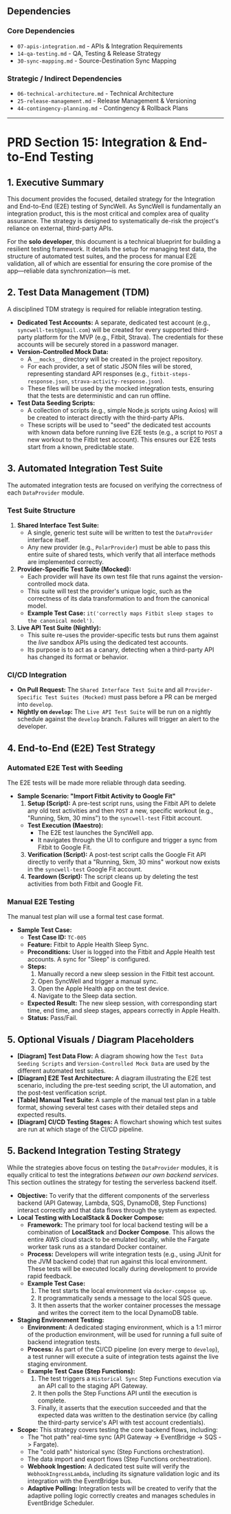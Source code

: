 ## Dependencies

### Core Dependencies
- `07-apis-integration.md` - APIs & Integration Requirements
- `14-qa-testing.md` - QA, Testing & Release Strategy
- `30-sync-mapping.md` - Source-Destination Sync Mapping

### Strategic / Indirect Dependencies
- `06-technical-architecture.md` - Technical Architecture
- `25-release-management.md` - Release Management & Versioning
- `44-contingency-planning.md` - Contingency & Rollback Plans

---

# PRD Section 15: Integration & End-to-End Testing

## 1. Executive Summary

This document provides the focused, detailed strategy for the Integration and End-to-End (E2E) testing of SyncWell. As SyncWell is fundamentally an integration product, this is the most critical and complex area of quality assurance. The strategy is designed to systematically de-risk the project's reliance on external, third-party APIs.

For the **solo developer**, this document is a technical blueprint for building a resilient testing framework. It details the setup for managing test data, the structure of automated test suites, and the process for manual E2E validation, all of which are essential for ensuring the core promise of the app—reliable data synchronization—is met.

## 2. Test Data Management (TDM)

A disciplined TDM strategy is required for reliable integration testing.

*   **Dedicated Test Accounts:** A separate, dedicated test account (e.g., `syncwell-test@gmail.com`) will be created for every supported third-party platform for the MVP (e.g., Fitbit, Strava). The credentials for these accounts will be securely stored in a password manager.
*   **Version-Controlled Mock Data:**
    *   A `__mocks__` directory will be created in the project repository.
    *   For each provider, a set of static JSON files will be stored, representing standard API responses (e.g., `fitbit-steps-response.json`, `strava-activity-response.json`).
    *   These files will be used by the mocked integration tests, ensuring that the tests are deterministic and can run offline.
*   **Test Data Seeding Scripts:**
    *   A collection of scripts (e.g., simple Node.js scripts using Axios) will be created to interact directly with the third-party APIs.
    *   These scripts will be used to "seed" the dedicated test accounts with known data before running live E2E tests (e.g., a script to `POST` a new workout to the Fitbit test account). This ensures our E2E tests start from a known, predictable state.

## 3. Automated Integration Test Suite

The automated integration tests are focused on verifying the correctness of each `DataProvider` module.

### Test Suite Structure

1.  **Shared Interface Test Suite:**
    *   A single, generic test suite will be written to test the `DataProvider` interface itself.
    *   Any new provider (e.g., `PolarProvider`) must be able to pass this entire suite of shared tests, which verify that all interface methods are implemented correctly.
2.  **Provider-Specific Test Suite (Mocked):**
    *   Each provider will have its own test file that runs against the version-controlled mock data.
    *   This suite will test the provider's unique logic, such as the correctness of its data transformation to and from the canonical model.
    *   **Example Test Case:** `it('correctly maps Fitbit sleep stages to the canonical model')`.
3.  **Live API Test Suite (Nightly):**
    *   This suite re-uses the provider-specific tests but runs them against the *live* sandbox APIs using the dedicated test accounts.
    *   Its purpose is to act as a canary, detecting when a third-party API has changed its format or behavior.

### CI/CD Integration

*   **On Pull Request:** The `Shared Interface Test Suite` and all `Provider-Specific Test Suites (Mocked)` must pass before a PR can be merged into `develop`.
*   **Nightly on `develop`:** The `Live API Test Suite` will be run on a nightly schedule against the `develop` branch. Failures will trigger an alert to the developer.

## 4. End-to-End (E2E) Test Strategy

### Automated E2E Test with Seeding

The E2E tests will be made more reliable through data seeding.

*   **Sample Scenario: "Import Fitbit Activity to Google Fit"**
    1.  **Setup (Script):** A pre-test script runs, using the Fitbit API to delete any old test activities and then `POST` a new, specific workout (e.g., "Running, 5km, 30 mins") to the `syncwell-test` Fitbit account.
    *   **Test Execution (Maestro):**
        *   The E2E test launches the SyncWell app.
        *   It navigates through the UI to configure and trigger a sync from Fitbit to Google Fit.
    3.  **Verification (Script):** A post-test script calls the Google Fit API directly to verify that a "Running, 5km, 30 mins" workout now exists in the `syncwell-test` Google Fit account.
    4.  **Teardown (Script):** The script cleans up by deleting the test activities from both Fitbit and Google Fit.

### Manual E2E Testing

The manual test plan will use a formal test case format.

*   **Sample Test Case:**
    *   **Test Case ID:** `TC-005`
    *   **Feature:** Fitbit to Apple Health Sleep Sync.
    *   **Preconditions:** User is logged into the Fitbit and Apple Health test accounts. A sync for "Sleep" is configured.
    *   **Steps:**
        1.  Manually record a new sleep session in the Fitbit test account.
        2.  Open SyncWell and trigger a manual sync.
        3.  Open the Apple Health app on the test device.
        4.  Navigate to the Sleep data section.
    *   **Expected Result:** The new sleep session, with corresponding start time, end time, and sleep stages, appears correctly in Apple Health.
    *   **Status:** Pass/Fail.

## 5. Optional Visuals / Diagram Placeholders

*   **[Diagram] Test Data Flow:** A diagram showing how the `Test Data Seeding Scripts` and `Version-Controlled Mock Data` are used by the different automated test suites.
*   **[Diagram] E2E Test Architecture:** A diagram illustrating the E2E test scenario, including the pre-test seeding script, the UI automation, and the post-test verification script.
*   **[Table] Manual Test Suite:** A sample of the manual test plan in a table format, showing several test cases with their detailed steps and expected results.
*   **[Diagram] CI/CD Testing Stages:** A flowchart showing which test suites are run at which stage of the CI/CD pipeline.

## 5. Backend Integration Testing Strategy

While the strategies above focus on testing the `DataProvider` modules, it is equally critical to test the integrations *between our own backend services*. This section outlines the strategy for testing the serverless backend itself.

*   **Objective:** To verify that the different components of the serverless backend (API Gateway, Lambda, SQS, DynamoDB, Step Functions) interact correctly and that data flows through the system as expected.
*   **Local Testing with LocalStack & Docker Compose:**
    *   **Framework:** The primary tool for local backend testing will be a combination of **LocalStack** and **Docker Compose**. This allows the entire AWS cloud stack to be emulated locally, while the Fargate worker task runs as a standard Docker container.
    *   **Process:** Developers will write integration tests (e.g., using JUnit for the JVM backend code) that run against this local environment. These tests will be executed locally during development to provide rapid feedback.
    *   **Example Test Case:**
        1.  The test starts the local environment via `docker-compose up`.
        2.  It programmatically sends a message to the local SQS queue.
        3.  It then asserts that the worker container processes the message and writes the correct item to the local DynamoDB table.
*   **Staging Environment Testing:**
    *   **Environment:** A dedicated staging environment, which is a 1:1 mirror of the production environment, will be used for running a full suite of backend integration tests.
    *   **Process:** As part of the CI/CD pipeline (on every merge to `develop`), a test runner will execute a suite of integration tests against the live staging environment.
    *   **Example Test Case (Step Functions):**
        1.  The test triggers a `Historical Sync` Step Functions execution via an API call to the staging API Gateway.
        2.  It then polls the Step Functions API until the execution is complete.
        3.  Finally, it asserts that the execution succeeded and that the expected data was written to the destination service (by calling the third-party service's API with test account credentials).
*   **Scope:** This strategy covers testing the core backend flows, including:
    *   The "hot path" real-time sync (API Gateway -> EventBridge -> SQS -> Fargate).
    *   The "cold path" historical sync (Step Functions orchestration).
    *   The data import and export flows (Step Functions orchestration).
    *   **Webhook Ingestion:** A dedicated test suite will verify the `WebhookIngressLambda`, including its signature validation logic and its integration with the EventBridge bus.
    *   **Adaptive Polling:** Integration tests will be created to verify that the adaptive polling logic correctly creates and manages schedules in EventBridge Scheduler.
